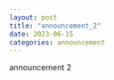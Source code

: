```yaml
---
layout: post
title: "announcement_2"
date: 2023-06-15
categories: announcement
---
```


announcement 2
